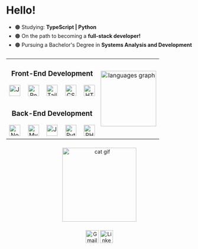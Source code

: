 <h1 align="left">Hello! </h1>

- 🟤 Studying: **TypeScript | Python**  
- 🟤 On the path to becoming a **full-stack developer!**  
- 🟤 Pursuing a Bachelor's Degree in **Systems Analysis and Development**  

###

<table align="center">
  <tr>
    <td>
      <h3 align="center">Front-End Development</h3>
      <div align="center">
        <img src="https://cdn.jsdelivr.net/gh/devicons/devicon/icons/javascript/javascript-original.svg" height="30" alt="JavaScript logo"  />
        <img width="12" />
        <img src="https://cdn.jsdelivr.net/gh/devicons/devicon/icons/react/react-original.svg" height="30" alt="React logo"  />
        <img width="12" />
        <img src="https://cdn.simpleicons.org/tailwindcss/06B6D4" height="30" alt="Tailwind CSS logo"  />
        <img width="12" />
        <img src="https://cdn.simpleicons.org/css3/1572B6" height="30" alt="CSS3 logo"  />
        <img width="12" />
        <img src="https://cdn.simpleicons.org/html5/E34F26" height="30" alt="HTML5 logo"  />
      </div>
    </td>
    <td rowspan="2">
      <div align="center">
        <img src="https://github-readme-stats.vercel.app/api/top-langs?username=Eduardo-Virissimo&locale=en&hide_title=true&layout=compact&card_width=320&langs_count=8&theme=aura_dark&hide_border=true" height="150" alt="languages graph"  />
      </div>
    </td>
  </tr>
  <tr>
    <td>
      <h3 align="center">Back-End Development</h3>
      <div align="center">
        <img src="https://cdn.simpleicons.org/nodedotjs/339933" height="30" alt="Node.js logo"  />
        <img width="12" />
        <img src="https://cdn.jsdelivr.net/gh/devicons/devicon/icons/mysql/mysql-original.svg" height="30" alt="MySQL logo"  />
        <img width="12" />
        <img src="https://cdn.jsdelivr.net/gh/devicons/devicon/icons/java/java-original.svg" height="30" alt="Java logo"  />
        <img width="12" />
        <img src="https://cdn.jsdelivr.net/gh/devicons/devicon/icons/python/python-original.svg" height="30" alt="Python logo"  />
        <img width="12" />
        <img src="https://cdn.jsdelivr.net/gh/devicons/devicon/icons/php/php-original.svg" height="30" alt="PHP logo"  />
      </div>
    </td>
  </tr>
</table>

###

<div align="center">
  <img src="https://www.tramaweb.com.br/wp-content/uploads/2019/10/f6719fd6-tenor.gif" height="200" alt="cat gif"  />
</div>

###

<div align="center">
  <a href="mailto:eduardoteixeiravirissimo@gmail.com"><img src="https://img.shields.io/static/v1?message=Gmail&logo=gmail&label=&color=D14836&logoColor=white&labelColor=&style=for-the-badge" height="35" alt="Gmail logo"  /></a>
  <a href="https://www.linkedin.com/in/eduardo-teixeira-viríssimo-46471624b/" target="_blank"><img src="https://img.shields.io/static/v1?message=LinkedIn&logo=linkedin&label=&color=0077B5&logoColor=white&labelColor=&style=for-the-badge" height="35" alt="LinkedIn logo"  /></a> 
</div>

###
